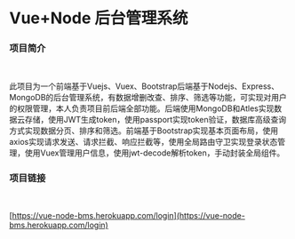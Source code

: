# Vue+Node 后台管理系统 
### 项目简介

<br>

此项目为一个前端基于Vuejs、Vuex、Bootstrap后端基于Nodejs、Express、MongoDB的后台管理系统，有数据增删改查、排序、筛选等功能，可实现对用户的权限管理，本人负责项目前后端全部功能。后端使用MongoDB和Atles实现数据云存储，使用JWT生成token，使用passport实现token验证，数据库高级查询方式实现数据分页、排序和筛选。前端基于Bootstrap实现基本页面布局，使用axios实现请求发送、请求拦截、响应拦截等，使用全局路由守卫实现登录状态管理，使用Vuex管理用户信息，使用jwt-decode解析token，手动封装全局组件。

### 项目链接

<br>

[https://vue-node-bms.herokuapp.com/login](https://vue-node-bms.herokuapp.com/login)

